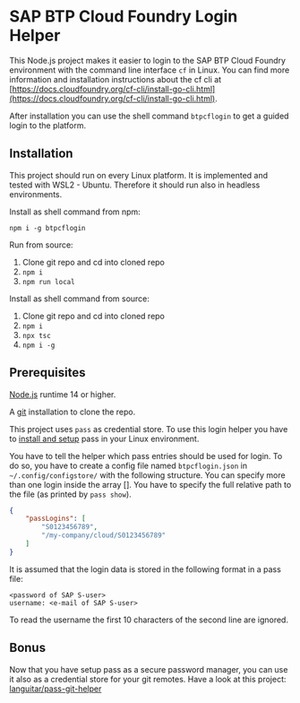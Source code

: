 # SAP BTP Cloud Foundry Login Helper

This Node.js project makes it easier to login to the SAP BTP Cloud Foundry environment with the command line interface `cf` in Linux.
You can find more information and installation instructions about the cf cli at
[https://docs.cloudfoundry.org/cf-cli/install-go-cli.html](https://docs.cloudfoundry.org/cf-cli/install-go-cli.html).

After installation you can use the shell command `btpcflogin` to get a guided login to the platform.

## Installation

This project should run on every Linux platform.
It is implemented and tested with WSL2 - Ubuntu.
Therefore it should run also in headless environments.

Install as shell command from npm:

`npm i -g btpcflogin`

Run from source:

1. Clone git repo and cd into cloned repo
2. `npm i`
3. `npm run local`

Install as shell command from source:

1. Clone git repo and cd into cloned repo
2. `npm i`
3. `npx tsc`
4. `npm i -g`

## Prerequisites

[Node.js](https://nodejs.org/en/download/package-manager/#nvm) runtime 14 or higher.

A [git](https://git-scm.com/book/en/v2/Getting-Started-Installing-Git) installation to clone the repo.

This project uses `pass` as credential store.
To use this login helper you have to [install and setup](https://www.passwordstore.org/) pass in your Linux environment.

You have to tell the helper which pass entries should be used for login.
To do so, you have to create a config file named `btpcflogin.json` in `~/.config/configstore/` with the following structure.
You can specify more than one login inside the array [].
You have to specify the full relative path to the file (as printed by `pass show`).

``` json
{
    "passLogins": [
        "S0123456789",
        "/my-company/cloud/S0123456789"
    ]
}
```

It is assumed that the login data is stored in the following format in a pass file:

``` pass
<password of SAP S-user>
username: <e-mail of SAP S-user>
```

To read the username the first 10 characters of the second line are ignored.

## Bonus

Now that you have setup pass as a secure password manager, you can use it also as a credential store for your git remotes.
Have a look at this project: [languitar/pass-git-helper](https://github.com/languitar/pass-git-helper)
